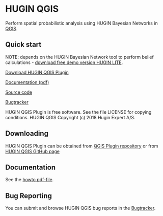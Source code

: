 HUGIN QGIS
==========

Perform spatial probabilistic analysis using HUGIN Bayesian Networks in [QGIS](https://qgis.org/).

Quick start
-----------
NOTE: depends on the HUGIN Bayesian Network tool to perform belief calculations - [download free demo version HUGIN LITE](https://www.hugin.com/index.php/hugin-lite/).

[Download HUGIN QGIS Plugin](#)

[Documentation (pdf)](#)

[Source code](#)

[Bugtracker](https://github.com/huginexpert/HUGIN-QGIS/issues)


HUGIN QGIS Plugin is free software. See the file LICENSE for copying conditions.
HUGIN QGIS Copyright (c) 2018 Hugin Expert A/S.


Downloading
-----------

HUGIN QGIS Plugin can be obtained from [QGIS Plugin repository](https://plugins.qgis.org/plugins/HUGIN_QGIS/) or from
[HUGIN QGIS GitHub page](https://github.com/huginexpert/HUGIN-QGIS)


Documentation
-------------

See the [howto pdf-file](#).


Bug Reporting
-------------

You can submit and browse HUGIN QGIS bug reports in the [Bugtracker](https://github.com/huginexpert/HUGIN-QGIS/issues).



